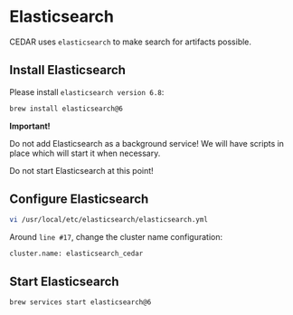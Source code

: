 # Elasticsearch
CEDAR uses `elasticsearch` to make search for artifacts possible.

## Install Elasticsearch

Please install `elasticsearch version 6.8`:

```sh
brew install elasticsearch@6
```
    
**Important!**

Do not add Elasticsearch as a background service! We will have scripts in place which will start it when necessary.

Do not start Elasticsearch at this point!
 
## Configure Elasticsearch

```sh
vi /usr/local/etc/elasticsearch/elasticsearch.yml
```

Around `line #17`, change the cluster name configuration:

```
cluster.name: elasticsearch_cedar
```

## Start Elasticsearch

```sh
brew services start elasticsearch@6
```
